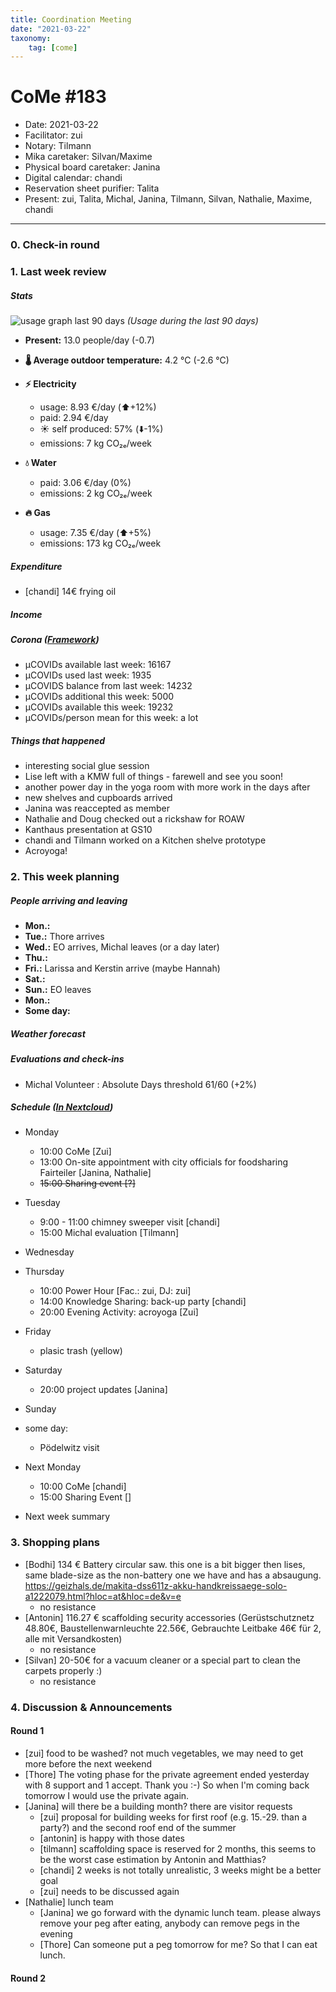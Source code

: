 ```yaml
---
title: Coordination Meeting
date: "2021-03-22"
taxonomy:
    tag: [come]
---
```


<!-- CoMe facilitation advice and requirements: https://gitlab.com/kanthaus/kanthaus-governance/-/blob/master/documents/coordinationMeeting/coMeFacilitationAdvice.md -->

# CoMe #183

- Date: 2021-03-22
- Facilitator: zui
- Notary: Tilmann
- Mika caretaker: Silvan/Maxime
- Physical board caretaker: Janina
- Digital calendar: chandi
- Reservation sheet purifier: Talita
- Present: zui, Talita, Michal, Janina, Tilmann, Silvan, Nathalie, Maxime, chandi

----

<!-- Minute of silence -->

### 0. Check-in round

### 1. Last week review
##### Stats
<!--  don't read them all out^^ -->
![usage graph last 90 days](https://codi.kanthaus.online/uploads/upload_3e8da9b09d49dff8ce9583fb9e1e4959.png "Usage during the last 90 days")
*(Usage during the last 90 days)*

- **Present:** 13.0 people/day (-0.7)
- **🌡️ Average outdoor temperature:** 4.2 °C (-2.6 °C)
- **⚡ Electricity**
    * usage: 8.93 €/day (⬆️+12%)
    * paid: 2.94 €/day 
    * ☀️ self produced: 57% (⬇️-1%)
    * emissions: 7 kg CO₂ₑ/week

- **💧 Water**
    * paid: 3.06 €/day (0%)
    * emissions: 2 kg CO₂ₑ/week

- **🔥 Gas**
    * usage: 7.35 €/day (⬆️+5%)
    * emissions: 173 kg CO₂ₑ/week

##### Expenditure
- [chandi] 14€ frying oil

##### Income

##### Corona (_[Framework](https://cloud.kanthaus.online/s/S9HsWHANkmakixr/download)_)
- µCOVIDs available last week: 16167
- µCOVIDs used last week: 1935
- µCOVIDS balance from last week: 14232
- µCOVIDs additional this week: 5000
- µCOVIDs available this week: 19232
- µCOVIDs/person mean for this week: a lot

##### Things that happened
- interesting social glue session
- Lise left with a KMW full of things - farewell and see you soon!
- another power day in the yoga room with more work in the days after
- new shelves and cupboards arrived
- Janina was reaccepted as member
- Nathalie and Doug checked out a rickshaw for ROAW
- Kanthaus presentation at GS10
- chandi and Tilmann worked on a Kitchen shelve prototype
- Acroyoga!

### 2. This week planning

##### People arriving and leaving
- **Mon.:**
- **Tue.:** Thore arrives
- **Wed.:** EO arrives, Michal leaves (or a day later)
- **Thu.:** 
- **Fri.:** Larissa and Kerstin arrive (maybe Hannah)
- **Sat.:** 
- **Sun.:** EO leaves
- **Mon.:**
- **Some day:** 

##### Weather forecast
<!-- 
https://www.wetteronline.de/wetter/wurzen
https://www.meteoblue.com/en/weather/week/wurzen_germany_2805597?day=3

Please give a summary, dear notary! It's great for future reference.
-->

##### Evaluations and check-ins
- Michal Volunteer : Absolute Days threshold 61/60 (+2%)

##### Schedule ([In Nextcloud](https://cloud.kanthaus.online/apps/calendar/))
<!-- Ja&Ti's availability due to Mika care as of 2021-02-20: 14-17, 60% of the time -->
- Monday
    - 10:00 CoMe [Zui]
    - 13:00 On-site appointment with city officials for foodsharing Fairteiler [Janina, Nathalie]
    - ~~15:00 Sharing event [?]~~
- Tuesday
    - 9:00 - 11:00 chimney sweeper visit [chandi]
    - 15:00 Michal evaluation [Tilmann]
- Wednesday
    
- Thursday
    - 10:00 Power Hour [Fac.: zui, DJ: zui]
    - 14:00 Knowledge Sharing: back-up party [chandi] <!-- https://codi.kanthaus.online/KnowledgeSharingSessions?edit -->
    - 20:00 Evening Activity: acroyoga [Zui]
- Friday
    - plasic trash (yellow)
- Saturday
    - 20:00 project updates [Janina]
- Sunday
 
- some day:
    - Pödelwitz visit
- Next Monday
    - 10:00 CoMe [chandi]
    - 15:00 Sharing Event []
- Next week summary

  
### 3. Shopping plans

- [Bodhi] 134 € Battery circular saw. this one is a bit bigger then lises, same blade-size as the non-battery one we have and has a absaugung. https://geizhals.de/makita-dss611z-akku-handkreissaege-solo-a1222079.html?hloc=at&hloc=de&v=e
  - no resistance
- [Antonin] 116.27 € scaffolding security accessories (Gerüstschutznetz 48.80€, Baustellenwarnleuchte 22.56€, Gebrauchte Leitbake 46€ für 2, alle mit Versandkosten)
  - no resistance
- [Silvan] 20-50€ for a vacuum cleaner or a special part to clean the carpets properly :)
  - no resistance

### 4. Discussion & Announcements

#### Round 1
<!-- Is there much food to be washed? -->
- [zui] food to be washed? not much vegetables, we may need to get more before the next weekend
- [Thore] The voting phase for the private agreement ended yesterday with 8 support and 1 accept. Thank you :-) So when I'm coming back tomorrow I would use the private again. 
- [Janina] will there be a building month? there are visitor requests
  - [zui] proposal for building weeks for first roof (e.g. 15.-29. than a party?) and the second roof end of the summer
  - [antonin] is happy with those dates
  - [tilmann] scaffolding space is reserved for 2 months, this seems to be the worst case estimation by Antonin and Matthias?
  - [chandi] 2 weeks is not totally unrealistic, 3 weeks might be a better goal
  - [zui] needs to be discussed again
- [Nathalie] lunch team
  - [Janina] we go forward with the dynamic lunch team. please always remove your peg after eating, anybody can remove pegs in the evening
  - [Thore] Can someone put a peg tomorrow for me? So that I can eat lunch.

<!-- pause for people who haven't spoken, to think about whether they have a point -->
#### Round 2
